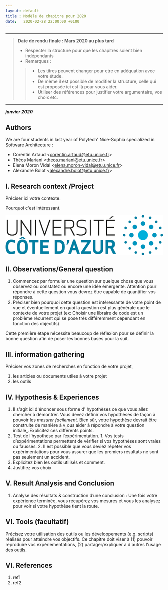 ```yaml
---
layout: default
title : Modèle de chapitre pour 2020
date:   2020-02-28 22:00:00 +0100
---
```


---

> **Date de rendu finale : Mars 2020 au plus tard**
> - Respecter la structure pour que les chapitres soient bien indépendants
> - Remarques :
>>    - Les titres peuvent changer pour etre en adéquation avec votre étude.
>>    - De même il est possible de modifier la structure, celle qui est proposée ici est là pour vous aider.
>>    - Utiliser des références pour justifier votre argumentaire, vos choix etc.

---

**_janvier 2020_**

## Authors

We are four students in last year of Polytech' Nice-Sophia specialized in Software Architecture :

* Corentin Artaud &lt;corentin.artaud@etu.unice.fr&gt;
* Théos Mariani &lt;theos.mariani@etu.unice.fr&gt;
* Elena Moron Vidal &lt;elena.moron-vidal@etu.unice.fr&gt;
* Alexandre Bolot &lt;alexandre.bolot@etu.unice.fr&gt;

## I. Research context /Project

Préciser ici votre contexte.

Pourquoi c'est intéressant.

![Figure 1: Logo UCA](../assets/model/UCAlogoQlarge.png)

## II. Observations/General question

1. Commencez par formuler une question sur quelque chose que vous observez ou constatez ou encore une idée émergente. Attention pour répondre à cette question vous devrez être capable de quantifier vos réponses.
2. Préciser bien pourquoi cette question est intéressante de votre point de vue et éventuellement en quoi la question est plus générale que le contexte de votre projet \(ex: Choisir une libraire de code est un problème récurrent qui se pose très différemment cependant en fonction des objectifs\)

Cette première étape nécessite beaucoup de réflexion pour se définir la bonne question afin de poser les bonnes bases pour la suit.

## III. information gathering

Préciser vos zones de recherches en fonction de votre projet,

1. les articles ou documents utiles à votre projet
2. les outils
 
## IV. Hypothesis & Experiences

1. Il s'agit ici d'énoncer sous forme d' hypothèses ce que vous allez chercher à démontrer. Vous devez définir vos hypothèses de façon à pouvoir les _mesurer facilement._ Bien sûr, votre hypothèse devrait être construite de manière à v_ous aider à répondre à votre question initiale_.Explicitez ces différents points.
2. Test de l’hypothèse par l’expérimentation. 1. Vos tests d’expérimentations permettent de vérifier si vos hypothèses sont vraies ou fausses. 2. Il est possible que vous deviez répéter vos expérimentations pour vous assurer que les premiers résultats ne sont pas seulement un accident.
3. Explicitez bien les outils utilisés et comment.
4. Justifiez vos choix

## V. Result Analysis and Conclusion

1. Analyse des résultats & construction d’une conclusion : Une fois votre expérience terminée, vous récupérez vos mesures et vous les analysez pour voir si votre hypothèse tient la route. 

## VI. Tools \(facultatif\)

Précisez votre utilisation des outils ou les développements \(e.g. scripts\) réalisés pour atteindre vos objectifs. Ce chapitre doit viser à \(1\) pouvoir reproduire vos expériementations, \(2\) partager/expliquer à d'autres l'usage des outils.

## VI. References

1. ref1
1. ref2
